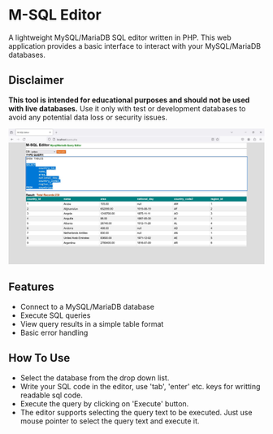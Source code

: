 # M-SQL Editor

A lightweight MySQL/MariaDB SQL editor written in PHP. This web application provides a basic interface to interact with your MySQL/MariaDB databases.

## Disclaimer

**This tool is intended for educational purposes and should not be used with live databases.** Use it only with test or development databases to avoid any potential data loss or security issues.

![Screenshot](Screenshot_m_sql_editor.jpg)


## Features

- Connect to a MySQL/MariaDB database
- Execute SQL queries
- View query results in a simple table format
- Basic error handling

## How To Use

- Select the database from the drop down list.
- Write your SQL code in the editor, use 'tab', 'enter' etc. keys for writting readable sql code.
- Execute the query by clicking on 'Execute' button.
- The editor supports selecting the query text to be executed. Just use mouse pointer to select the query text and execute it.
